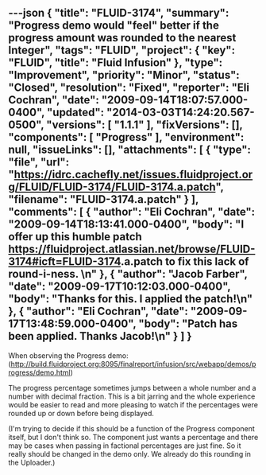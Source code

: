 ---json
{
  "title": "FLUID-3174",
  "summary": "Progress demo would \"feel\" better if the progress amount was rounded to the nearest Integer",
  "tags": "FLUID",
  "project": {
    "key": "FLUID",
    "title": "Fluid Infusion"
  },
  "type": "Improvement",
  "priority": "Minor",
  "status": "Closed",
  "resolution": "Fixed",
  "reporter": "Eli Cochran",
  "date": "2009-09-14T18:07:57.000-0400",
  "updated": "2014-03-03T14:24:20.567-0500",
  "versions": [
    "1.1.1"
  ],
  "fixVersions": [],
  "components": [
    "Progress"
  ],
  "environment": null,
  "issueLinks": [],
  "attachments": [
    {
      "type": "file",
      "url": "https://idrc.cachefly.net/issues.fluidproject.org/FLUID/FLUID-3174/FLUID-3174.a.patch",
      "filename": "FLUID-3174.a.patch"
    }
  ],
  "comments": [
    {
      "author": "Eli Cochran",
      "date": "2009-09-14T18:13:41.000-0400",
      "body": "I offer up this humble patch <https://fluidproject.atlassian.net/browse/FLUID-3174#icft=FLUID-3174>.a.patch to fix this lack of round-i-ness.&#x20;\n"
    },
    {
      "author": "Jacob Farber",
      "date": "2009-09-17T10:12:03.000-0400",
      "body": "Thanks for this. I applied the patch!\n"
    },
    {
      "author": "Eli Cochran",
      "date": "2009-09-17T13:48:59.000-0400",
      "body": "Patch has been applied. Thanks Jacob!\n"
    }
  ]
}
---
When observing the Progress demo:\
(<http://build.fluidproject.org:8095/finalreport/infusion/src/webapp/demos/progress/demo.html>)

The progress percentage sometimes jumps between a whole number and a number with decimal fraction. This is a bit jarring and the whole experience would be easier to read and more pleasing to watch if the percentages were rounded up or down before being displayed.

(I'm trying to decide if this should be a function of the Progress component itself, but I don't think so. The component just wants a percentage and there may be cases when passing in factional percentages are just fine. So it really should be changed in the demo only. We already do this rounding in the Uploader.)

        